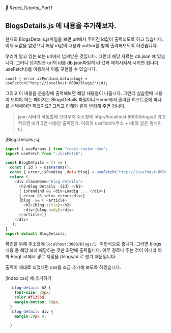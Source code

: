###### 🌵 React_Tutorial_Part1

## BlogsDetails.js 에 내용을 추가해보자. 

현재의 BlogsDetails.js파일을 보면 url에서 주어진 id값이 출력되도록 하고 있습니다. 이제 id값을 알았으니 해당 id값의 내용과 author를 함께 출력해보도록 하겠습니다.  

우리가 알고 있는 id는 url에서 넘겨받은 것입니다. 그런데 해당 자료는 db.json 에 있습니다. 그러니 넘겨받은 url의 id를 db.json파일의 id 값과 매치시켜서 시키면 됩니다.  useFetch()를 이용해서 이를 구현할 수 있습니다. 
```   
const { error,isPendind,data:blog} = useFectch("http://localhost:8000/blogs/"+id);
```
그리고 이 내용을 콘솔창에 출력해보면 해당 내용들이 나옵니다. 그런데 실습할때 내용이 보여야 하는 페이지는 BlogsDetails 파일이니 Home에서 출력된 리스트중에 하나를 선택해야만 하겠지요? 
그리고 아래와 같이 변경해 주면 됩니다.   

> json 서버가 작동할때 브라우저 주소창에 http://localhost:8000/blogs/2 라고 적으면 id가 2인 내용만 출력된다. 아래의 useFetch(주소 + id)와 같은 형식이다.  

[BlogsDetails.js]   
``` javascript
import { useParams } from "react-router-dom";
import useFetch from "./useFetch";

const BlogDetails = () => {
  const { id } = useParams();
  const { error,isPending ,data:blog} = useFetch("http://localhost:8000/blogs/"+id);
  return ( 
    <div className="blog-details">
      <h2>Blog-Details -{id} </h2>
      { isPendind && <div>Loadig ... </div>} 
      { error && <div> error</div>} 
      {blog  && ( <article>  
        <h2>{blog.title}</h2> 
        <div>{blog.body}</div>
      </article>)}
    </div>
   );
}
export default BlogDetails;  
```      
확인을 위해 주소창에 ```localhost:3000/blogs/1 ``` 이런식으로 줍니다. 그러면 blogs 내용 중 해당 id에 해당하는 것만 화면에 출력됩니다. 아무 경로나 주는 것이 아니라 아까 BlogList에서 경로 지정을 /blogs/id 로 했기 때문입니다.  


출력이 제대로 되었다면 css를 조금 추가해 보도록 하겠습니다. 

[index.css] 에 추가하기  
``` css
  .blog-details h2 {
    font-size: 20px;
    color:#f1356d;
    margin-bottom: 10px;
  }
  .blog-details div {
    margin:20px 0;

  }

```


